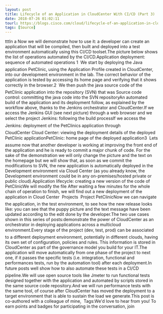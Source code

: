 ```yaml
---
layout: post
title: Lifecycle of an Application in CloudCenter With CI/CD (Part 3)
date: 2018-07-26 01:02:11
tourl: https://blogs.cisco.com/cloud/lifecycle-of-an-application-in-cloudcenter-with-ci-cd-part-3
tags: [Source]
---
```

tttIn a Now we will demonstrate how to use it: a developer can create an application that will be compiled, then built and deployed into a test environment automatically using this CI/CD toolset.The picture below shows the list of operations automated by the CI/CD.Application deployment: sequence of automated operations 1  We start by deploying the Java application PetClinic, using the Application Profile created in CloudCenter, into our development environment in the lab. The correct behavior of the application is tested by accessing its home page and verifying that it shows correctly in the browser.2  We then push the java source code of the PetClinic application into the repository (SVN) that was Source code control: committing the java code into the SVN repositoryAn automated build of the application and its deployment follow, as explained by the workflow above, thanks to the Jenkins orchestrator and CloudCenter.If we access the Jenkins GUI (see next picture) through a web browser and we select the project Jenkins: following the build processIf we access the Jenkins: deployment of the PetClinics application through CloudCenter Cloud Center: viewing the deployment details of the deployed PetClinic applicationPetClinic: home page of the deployed application3  Lets assume now that another developer is working at improving the front end of the application and he is ready to commit a major chunk of code. For the sake of the demonstration we will only change the picture and the text on the homepage but we will show that, as soon as we commit the modifications to SVN, the new application is automatically deployed in the Development environment via Cloud Center (as you already know, the Development environment could be in any on-premises/hosted private or public cloud).Application lifecycle: creating a new version of the code of PetClinicWe will modify the file After waiting a few minutes for the whole chain of operation to finish, we will find out a new deployment of the application in Cloud Center  Projects  Project PetClinicNow we can navigate the application, in the test environment, to see how the new release looks like: you can see that the puppy picture and the text message have been updated according to the edit done by the developer.The two use cases shown in this series of posts:demonstrate the power of CloudCenter as an orchestrator in deploying applications across a multicloud environment.Every stage of the project (dev, test, prod) can be associated to a different deployment environment, potentially in different clouds, having its own set of configuration, policies and rules. This information is stored in CloudCenter as part of the governance model you build for your IT.The application will move automatically from one phase of the project to next one, if it passes the specific tests (i.e. integration, functional and performances tests, run by the automation tool) after each deployment.In future posts well show how to also automate these tests in a CI/CD pipeline.We will use open source tools like Jmeter to run functional tests designed together with the application and automated by scripts stored in the same source code repository.And we will run performance tests with the same tool, of course after CloudCenter has moved the deployment to a target environment that is able to sustain the load we generate.This post is co-authored with a colleague of mine,  Tags:We'd love to hear from you! To earn points and badges for participating in the conversation, join 